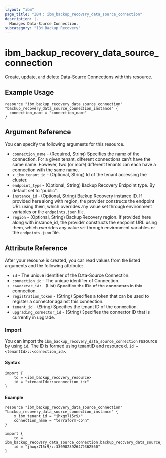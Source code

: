 ```yaml
---
layout: "ibm"
page_title: "IBM : ibm_backup_recovery_data_source_connection"
description: |-
  Manages Data-Source Connection.
subcategory: "IBM Backup Recovery"
---
```


# ibm_backup_recovery_data_source_connection

Create, update, and delete Data-Source Connections with this resource.

## Example Usage

```hcl
resource "ibm_backup_recovery_data_source_connection" "backup_recovery_data_source_connection_instance" {
  connection_name = "connection_name"
}
```

## Argument Reference

You can specify the following arguments for this resource.

* `connection_name` - (Required, String) Specifies the name of the connection. For a given tenant, different connections can't have the same name. However, two (or more) different tenants can each have a connection with the same name.
* `x_ibm_tenant_id` - (Optional, String) Id of the tenant accessing the cluster.
* `endpoint_type` - (Optional, String) Backup Recovery Endpoint type. By default set to "public".
* `instance_id` - (Optional, String) Backup Recovery instance ID. If provided here along with region, the provider constructs the endpoint URL using them, which overrides any value set through environment variables or the `endpoints.json` file.
* `region` - (Optional, String) Backup Recovery region. If provided here along with instance_id, the provider constructs the endpoint URL using them, which overrides any value set through environment variables or the `endpoints.json` file.  

## Attribute Reference

After your resource is created, you can read values from the listed arguments and the following attributes.

* `id` - The unique identifier of the Data-Source Connection.
* `connection_id` - The unique identifier of Connection.
* `connector_ids` - (List) Specifies the IDs of the connectors in this connection.
* `registration_token` - (String) Specifies a token that can be used to register a connector against this connection.
* `tenant_id` - (String) Specifies the tenant ID of the connection.
* `upgrading_connector_id` - (String) Specifies the connector ID that is currently in upgrade.


### Import
You can import the `ibm_backup_recovery_data_source_connection` resource by using `id`. The ID is formed using tenantID and resourceId.
`id = <tenantId>::<connection_id>`. 

#### Syntax
```
import {
	to = <ibm_backup_recovery_resource>
	id = "<tenantId>::<connection_id>"
}
```

#### Example
```
resource "ibm_backup_recovery_data_source_connection" "backup_recovery_data_source_connection_instance" {
	x_ibm_tenant_id = "jhxqx715r9/"
	connection_name = "terraform-conn"
}

import {
	to = ibm_backup_recovery_data_source_connection.backup_recovery_data_source_connection_instance
	id = "jhxqx715r9/::3309023926479362560"
}
```